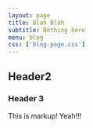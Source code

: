 ```yaml
---
layout: page
title: Blah Blah
subtitle: Nothing here
menu: blog
css: ['blog-page.css']
---
```


## Header2
### Header 3

This is markup!  Yeah!!!
